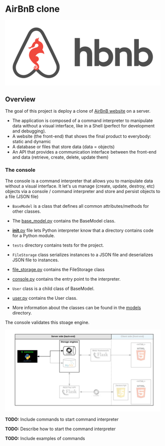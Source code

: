 # AirBnB clone
![Holberton Image](assets/hbnb.png)

## Overview
The goal of this project is deploy a clone of [AirBnB website](https://www.airbnb.com/) on a server.

* The application is composed of a command interpreter to manipulate data without a visual interface, like in a Shell (perfect for development and debugging).
* A website (the front-end) that shows the final product to everybody: static and dynamic
* A database or files that store data (data = objects)
* An API that provides a communication interface between the front-end and data (retrieve, create, delete, update them)

### The console
The console is a command interpreter that allows you to manipulate data without a visual interface. It let's us manage (create, update, destroy, etc) objects via a console / command interpreter and store and persist objects to a file (JSON file)

* `BaseModel` is a class that defines all common attributes/methods for other classes.
* The [base_model.py](models/base_model.py) contains the BaseModel class.
* [__init__.py](models/__init__.py) file lets Python interpreter know that a directory contains code for a Python module.
* `tests` directory contains tests for the project.

* `FileStorage` class serializes instances to a JSON file and deserializes JSON file to instances.
* [file_storage.py](models/engine/file_storage.py) contains the FileStorage class
* [console.py](console.py) contains the entry point to the interpreter.
* `User` class is a child class of BaseModel.
* [user.py](models/user.py) contains the User class.
* More information about the classes can be found in the [models](models/) directory.

The console validates this stoage engine.

![Console illustration](assets/console.png)

**TODO:** Include commands to start command interpreter

**TODO:** Describe how to start the command interpreter

**TODO:** Include examples of commands
